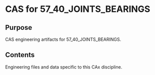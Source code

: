 # CAS for 57_40_JOINTS_BEARINGS

## Purpose
CAS engineering artifacts for 57_40_JOINTS_BEARINGS.

## Contents
Engineering files and data specific to this CAx discipline.
